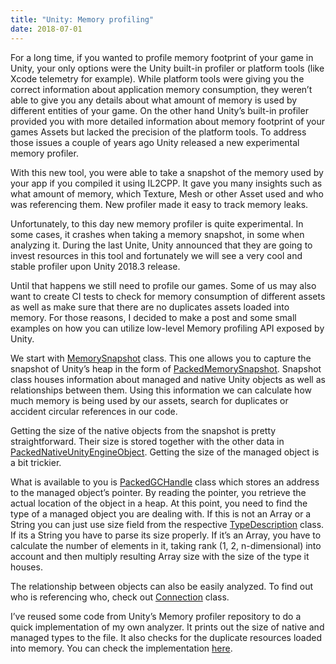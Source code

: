 ```yaml
---
title: "Unity: Memory profiling"
date: 2018-07-01
---
```


For a long time, if you wanted to profile memory footprint of your game in Unity, your only options were the Unity built-in profiler or platform tools (like Xcode telemetry for example). While platform tools were giving you the correct information about application memory consumption, they weren’t able to give you any details about what amount of memory is used by different entities of your game. On the other hand Unity’s built-in profiler provided you with more detailed information about memory footprint of your games Assets but lacked the precision of the platform tools. To address those issues a couple of years ago Unity released a new experimental memory profiler.

With this new tool, you were able to take a snapshot of the memory used by your app if you compiled it using IL2CPP.  It gave you many insights such as what amount of memory, which Texture, Mesh or other Asset used and who was referencing them. New profiler made it easy to track memory leaks.

Unfortunately, to this day new memory profiler is quite experimental. In some cases, it crashes when taking a memory snapshot, in some when analyzing it. During the last Unite, Unity announced that they are going to invest resources in this tool and fortunately we will see a very cool and stable profiler upon Unity 2018.3 release.

Until that happens we still need to profile our games. Some of us may also want to create CI tests to check for memory consumption of different assets as well as make sure that there are no duplicates assets loaded into memory. For those reasons, I decided to make a post and some small examples on how you can utilize low-level Memory profiling API exposed by Unity.

We start with <a href="https://docs.unity3d.com/ScriptReference/MemoryProfiler.MemorySnapshot.html">MemorySnapshot</a> class. This one allows you to capture the snapshot of Unity’s heap in the form of <a href="https://docs.unity3d.com/ScriptReference/MemoryProfiler.PackedMemorySnapshot.html">PackedMemorySnapshot</a>. Snapshot class houses information about managed and native Unity objects as well as relationships between them. Using this information we can calculate how much memory is being used by our assets, search for duplicates or accident circular references in our code.

Getting the size of the native objects from the snapshot is pretty straightforward. Their size is stored together with the other data in <a href="https://docs.unity3d.com/ScriptReference/MemoryProfiler.PackedNativeUnityEngineObject.html">PackedNativeUnityEngineObject</a>. Getting the size of the managed object is a bit trickier.

What is available to you is <a href="https://docs.unity3d.com/ScriptReference/MemoryProfiler.PackedGCHandle.html">PackedGCHandle</a> class which stores an address to the managed object’s pointer. By reading the pointer, you retrieve the actual location of the object in a heap. At this point, you need to find the type of a managed object you are dealing with. If this is not an Array or a String you can just use size field from the respective <a href="https://docs.unity3d.com/ScriptReference/MemoryProfiler.TypeDescription.html">TypeDescription</a> class. If its a String you have to parse its size properly. If it’s an Array, you have to calculate the number of elements in it, taking rank (1, 2, n-dimensional) into account and then multiply resulting Array size with the size of the type it houses.

The relationship between objects can also be easily analyzed. To find out who is referencing who, check out <a href="https://docs.unity3d.com/ScriptReference/MemoryProfiler.Connection.html">Connection</a> class.

I’ve reused some code from Unity’s Memory profiler repository to do a quick implementation of my own analyzer. It prints out the size of native and managed types to the file. It also checks for the duplicate resources loaded into memory. You can check the implementation <a href="https://bitbucket.org/dev_blog/unity_memoryprofiler/src/master/">here</a>.